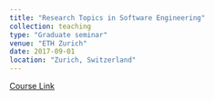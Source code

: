 ```yaml
---
title: "Research Topics in Software Engineering"
collection: teaching
type: "Graduate seminar"
venue: "ETH Zurich"
date: 2017-09-01
location: "Zurich, Switzerland"
---
```

[Course Link](http://people.inf.ethz.ch/markusp/teaching/263-2100-ETH-fall17/course.html)
